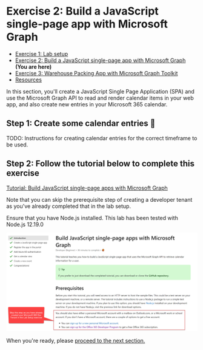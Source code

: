 # Exercise 2: Build a JavaScript single-page app with Microsoft Graph

 * [Exercise 1: Lab setup](Exercise1.md)
 * [Exercise 2: Build a JavaScript single-page app with Microsoft Graph](Exercise2.md) **(You are here)**
 * [Exercise 3: Warehouse Packing App with Microsoft Graph Toolkit](Exercise3.md) 
 * [Resources](Resources.md)

In this section, you'll create a JavaScript Single Page Application (SPA) and use the Microsoft Graph API to read and render calendar items in your web app, and also create new entries in your Microsoft 365 calendar.

## Step 1: Create some calendar entries 📆
TODO: Instructions for creating calendar entries for the correct timeframe to be used.

## Step 2: Follow the tutorial below to complete this exercise
[Tutorial: Build JavaScript single-page apps with Microsoft Graph](https://docs.microsoft.com/en-gb/graph/tutorials/javascript)

Note that you can skip the prerequisite step of creating a developer tenant as you've already completed that in the lab setup.

Ensure that you have Node.js installed. This lab has been tested with Node.js 12.19.0

![jsspa](./images/JS-SPA-01-Skip-Dev-Tenant-Setup.jpg)


When you're ready, please [proceed to the next section.](Exercise3.md)